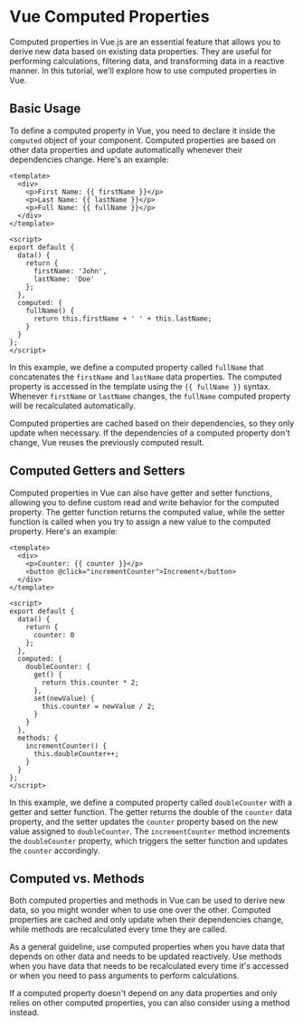 # Vue Computed Properties

Computed properties in Vue.js are an essential feature that allows you to derive new data based on existing data properties. They are useful for performing calculations, filtering data, and transforming data in a reactive manner. In this tutorial, we'll explore how to use computed properties in Vue.

## Basic Usage

To define a computed property in Vue, you need to declare it inside the `computed` object of your component. Computed properties are based on other data properties and update automatically whenever their dependencies change. Here's an example:

```vue
<template>
  <div>
    <p>First Name: {{ firstName }}</p>
    <p>Last Name: {{ lastName }}</p>
    <p>Full Name: {{ fullName }}</p>
  </div>
</template>

<script>
export default {
  data() {
    return {
      firstName: 'John',
      lastName: 'Doe'
    };
  },
  computed: {
    fullName() {
      return this.firstName + ' ' + this.lastName;
    }
  }
};
</script>
```

In this example, we define a computed property called `fullName` that concatenates the `firstName` and `lastName` data properties. The computed property is accessed in the template using the `{{ fullName }}` syntax. Whenever `firstName` or `lastName` changes, the `fullName` computed property will be recalculated automatically.

Computed properties are cached based on their dependencies, so they only update when necessary. If the dependencies of a computed property don't change, Vue reuses the previously computed result.

## Computed Getters and Setters

Computed properties in Vue can also have getter and setter functions, allowing you to define custom read and write behavior for the computed property. The getter function returns the computed value, while the setter function is called when you try to assign a new value to the computed property. Here's an example:

```vue
<template>
  <div>
    <p>Counter: {{ counter }}</p>
    <button @click="incrementCounter">Increment</button>
  </div>
</template>

<script>
export default {
  data() {
    return {
      counter: 0
    };
  },
  computed: {
    doubleCounter: {
      get() {
        return this.counter * 2;
      },
      set(newValue) {
        this.counter = newValue / 2;
      }
    }
  },
  methods: {
    incrementCounter() {
      this.doubleCounter++;
    }
  }
};
</script>
```

In this example, we define a computed property called `doubleCounter` with a getter and setter function. The getter returns the double of the `counter` data property, and the setter updates the `counter` property based on the new value assigned to `doubleCounter`. The `incrementCounter` method increments the `doubleCounter` property, which triggers the setter function and updates the `counter` accordingly.

## Computed vs. Methods

Both computed properties and methods in Vue can be used to derive new data, so you might wonder when to use one over the other. Computed properties are cached and only update when their dependencies change, while methods are recalculated every time they are called.

As a general guideline, use computed properties when you have data that depends on other data and needs to be updated reactively. Use methods when you have data that needs to be recalculated every time it's accessed or when you need to pass arguments to perform calculations.

If a computed property doesn't depend on any data properties and only relies on other computed properties, you can also consider using a method instead.


